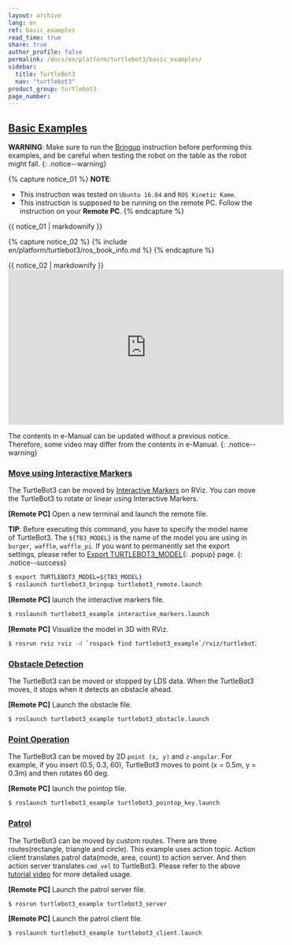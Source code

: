 ```yaml
---
layout: archive
lang: en
ref: basic_examples
read_time: true
share: true
author_profile: false
permalink: /docs/en/platform/turtlebot3/basic_examples/
sidebar:
  title: TurtleBot3
  nav: "turtlebot3"
product_group: turtlebot3
page_number: 
---
```


<div style="counter-reset: h1 3"></div>
<div style="counter-reset: h2 6"></div>

## [Basic Examples](#basic-examples)

**WARNING**: Make sure to run the [Bringup][bringup] instruction before performing this examples, and be careful when testing the robot on the table as the robot might fall.
{: .notice--warning}

{% capture notice_01 %}
**NOTE**:

- This instruction was tested on `Ubuntu 16.04` and `ROS Kinetic Kame`.
- This instruction is supposed to be running on the remote PC. Follow the instruction on your **Remote PC**.
{% endcapture %}
<div class="notice--info">{{ notice_01 | markdownify }}</div>

{% capture notice_02 %}
{% include en/platform/turtlebot3/ros_book_info.md %}
{% endcapture %}

<div class="notice--success">{{ notice_02 | markdownify }}</div>

<iframe width="560" height="315" src="https://www.youtube.com/embed/Xg1pKFQY5p4" frameborder="0" allow="autoplay; encrypted-media" allowfullscreen></iframe>

The contents in e-Manual can be updated without a previous notice. Therefore, some video may differ from the contents in e-Manual.
{: .notice--warning}

### [Move using Interactive Markers](#move-using-interactive-markers)

The TurtleBot3 can be moved by [Interactive Markers][interactive_markers] on RViz. You can move the TurtleBot3 to rotate or linear using Interactive Markers.

**[Remote PC]** Open a new terminal and launch the remote file.

**TIP**: Before executing this command, you have to specify the model name of TurtleBot3. The `${TB3_MODEL}` is the name of the model you are using in `burger`,` waffle`, `waffle_pi`. If you want to permanently set the export settings, please refer to [Export TURTLEBOT3_MODEL][export_turtlebot3_model]{: .popup} page.
{: .notice--success}

```bash
$ export TURTLEBOT3_MODEL=${TB3_MODEL}
$ roslaunch turtlebot3_bringup turtlebot3_remote.launch
```

**[Remote PC]** launch the interactive markers file.

```bash
$ roslaunch turtlebot3_example interactive_markers.launch
```

**[Remote PC]** Visualize the model in 3D with RViz.

```bash
$ rosrun rviz rviz -d `rospack find turtlebot3_example`/rviz/turtlebot3_interactive.rviz
```

### [Obstacle Detection](#obstacle-detection)

The TurtleBot3 can be moved or stopped by LDS data. When the TurtleBot3 moves, it stops when it detects an obstacle ahead.

**[Remote PC]** Launch the obstacle file.

```bash
$ roslaunch turtlebot3_example turtlebot3_obstacle.launch
```

### [Point Operation](#point-operation)

The TurtleBot3 can be moved by 2D `point (x, y)` and `z-angular`. For example, if you insert (0.5, 0.3, 60), TurtleBot3 moves to point (x = 0.5m, y = 0.3m) and then rotates 60 deg.

**[Remote PC]** launch the pointop file.

```bash
$ roslaunch turtlebot3_example turtlebot3_pointop_key.launch
```

### [Patrol](#patrol)

The TurtleBot3 can be moved by custom routes. There are three routes(rectangle, triangle and circle). This example uses action topic. Action client translates patrol data(mode, area, count) to action server. And then action server translates `cmd_vel` to TurtleBot3. Please refer to the above [tutorial video][tutorial_video] for more detailed usage.

**[Remote PC]** Launch the patrol server file.

```bash
$ rosrun turtlebot3_example turtlebot3_server
```

**[Remote PC]** Launch the patrol client file.

```bash
$ roslaunch turtlebot3_example turtlebot3_client.launch
```

[bringup]: /docs/en/platform/turtlebot3/bringup/#bringup
[interactive_markers]: http://wiki.ros.org/interactive_markers
[tutorial_video]: https://youtu.be/Xg1pKFQY5p4
[export_turtlebot3_model]: /docs/en/platform/turtlebot3/export_turtlebot3_model
